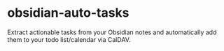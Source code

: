 # obsidian-auto-tasks
Extract actionable tasks from your Obsidian notes and automatically add them to your todo list/calendar via CalDAV.
